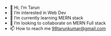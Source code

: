 - 👋 Hi, I’m Tarun
- 👀 I’m interested in Web Dev 
- 🌱 I’m currently learning MERN stack
- 💞️ I’m looking to collaborate on MERN Full stack
- 📫 How to reach me 98tarunkumar@gmail.com

<!---
98tarunkumar/98tarunkumar is a ✨ special ✨ repository because its `README.md` (this file) appears on your GitHub profile.
You can click the Preview link to take a look at your changes.
--->
